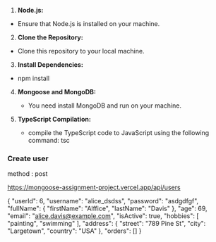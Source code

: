 1. **Node.js:**

- Ensure that Node.js is installed on your machine.

2. **Clone the Repository:**

- Clone this repository to your local machine.

3.  **Install Dependencies:**

- npm install

4. **Mongoose and MongoDB:**

   - You need install MongoDB and run on your machine.

5. **TypeScript Compilation:**
   - compile the TypeScript code to JavaScript using the following command:
     tsc

### Create user

method : post

https://mongoose-assignment-project.vercel.app/api/users

{
"userId": 6,
"username": "alice_dsdss",
"password": "asdgdfgf",
"fullName": {
"firstName": "Alffice",
"lastName": "Davis"
},
"age": 69,
"email": "alice.davis@example.com",
"isActive": true,
"hobbies": [
"painting",
"swimming"
],
"address": {
"street": "789 Pine St",
"city": "Largetown",
"country": "USA"
},
"orders": []
}
